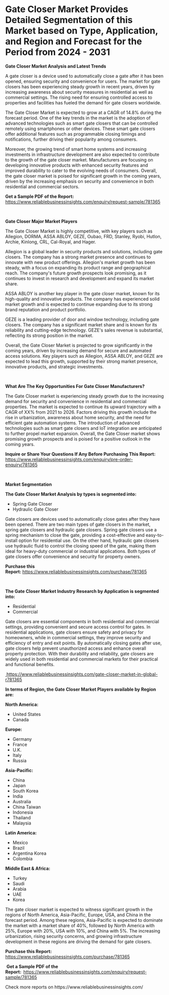 <p><h1>Gate Closer Market Provides Detailed Segmentation of this Market based on Type, Application, and Region and Forecast for the Period from 2024 - 2031</h1></p><p><strong>Gate Closer Market Analysis and Latest Trends</strong></p>
<p><p>A gate closer is a device used to automatically close a gate after it has been opened, ensuring security and convenience for users. The market for gate closers has been experiencing steady growth in recent years, driven by increasing awareness about security measures in residential as well as commercial settings. The rising need for ensuring controlled access to properties and facilities has fueled the demand for gate closers worldwide.</p><p>The Gate Closer Market is expected to grow at a CAGR of 14.8% during the forecast period. One of the key trends in the market is the adoption of advanced technologies such as smart gate closers that can be controlled remotely using smartphones or other devices. These smart gate closers offer additional features such as programmable closing timings and notifications, further driving their popularity among consumers.</p><p>Moreover, the growing trend of smart home systems and increasing investments in infrastructure development are also expected to contribute to the growth of the gate closer market. Manufacturers are focusing on developing innovative products with enhanced security features and improved durability to cater to the evolving needs of consumers. Overall, the gate closer market is poised for significant growth in the coming years, driven by the increasing emphasis on security and convenience in both residential and commercial sectors.</p></p>
<p><strong>Get a Sample PDF of the Report:&nbsp;</strong> <a href="https://www.reliablebusinessinsights.com/enquiry/request-sample/781365">https://www.reliablebusinessinsights.com/enquiry/request-sample/781365</a></p>
<p>&nbsp;</p>
<p><strong>Gate Closer Major Market Players</strong></p>
<p><p>The Gate Closer Market is highly competitive, with key players such as Allegion, DORMA, ASSA ABLOY, GEZE, Oubao, FRD, Stanley, Ryobi, Hutlon, Archie, Kinlong, CRL, Cal-Royal, and Hager. </p><p>Allegion is a global leader in security products and solutions, including gate closers. The company has a strong market presence and continues to innovate with new product offerings. Allegion's market growth has been steady, with a focus on expanding its product range and geographical reach. The company's future growth prospects look promising, as it continues to invest in research and development and expand its market share.</p><p>ASSA ABLOY is another key player in the gate closer market, known for its high-quality and innovative products. The company has experienced solid market growth and is expected to continue expanding due to its strong brand reputation and product portfolio.</p><p>GEZE is a leading provider of door and window technology, including gate closers. The company has a significant market share and is known for its reliability and cutting-edge technology. GEZE's sales revenue is substantial, reflecting its strong position in the market.</p><p>Overall, the Gate Closer Market is projected to grow significantly in the coming years, driven by increasing demand for secure and automated access solutions. Key players such as Allegion, ASSA ABLOY, and GEZE are expected to lead this growth, supported by their strong market presence, innovative products, and strategic investments.</p></p>
<p>&nbsp;</p>
<p><strong>What Are The Key Opportunities For Gate Closer Manufacturers?</strong></p>
<p><p>The Gate Closer market is experiencing steady growth due to the increasing demand for security and convenience in residential and commercial properties. The market is expected to continue its upward trajectory with a CAGR of XX% from 2021 to 2026. Factors driving this growth include the rise in urbanization, awareness about home security, and the need for efficient gate automation systems. The introduction of advanced technologies such as smart gate closers and IoT integration are anticipated to further propel market expansion. Overall, the Gate Closer market shows promising growth prospects and is poised for a positive outlook in the coming years.</p></p>
<p><strong>Inquire or Share Your Questions If Any Before Purchasing This Report:</strong> <a href="https://www.reliablebusinessinsights.com/enquiry/pre-order-enquiry/781365">https://www.reliablebusinessinsights.com/enquiry/pre-order-enquiry/781365</a></p>
<p>&nbsp;</p>
<p><strong>Market Segmentation</strong></p>
<p><strong>The Gate Closer Market Analysis by types is segmented into:</strong></p>
<p><ul><li>Spring Gate Closer</li><li>Hydraulic Gate Closer</li></ul></p>
<p><p>Gate closers are devices used to automatically close gates after they have been opened. There are two main types of gate closers in the market, spring gate closers and hydraulic gate closers. Spring gate closers use a spring mechanism to close the gate, providing a cost-effective and easy-to-install option for residential use. On the other hand, hydraulic gate closers use hydraulic fluid to control the closing speed of the gate, making them ideal for heavy-duty commercial or industrial applications. Both types of gate closers offer convenience and security for property owners.</p></p>
<p><strong>Purchase this Report:&nbsp;</strong><a href="https://www.reliablebusinessinsights.com/purchase/781365">https://www.reliablebusinessinsights.com/purchase/781365</a></p>
<p>&nbsp;</p>
<p><strong>The Gate Closer Market Industry Research by Application is segmented into:</strong></p>
<p><ul><li>Residential</li><li>Commercial</li></ul></p>
<p><p>Gate closers are essential components in both residential and commercial settings, providing convenient and secure access control for gates. In residential applications, gate closers ensure safety and privacy for homeowners, while in commercial settings, they improve security and efficiency of entry and exit points. By automatically closing gates after use, gate closers help prevent unauthorized access and enhance overall property protection. With their durability and reliability, gate closers are widely used in both residential and commercial markets for their practical and functional benefits.</p></p>
<p><a href="https://www.reliablebusinessinsights.com/gate-closer-market-in-global-r781365">&nbsp;https://www.reliablebusinessinsights.com/gate-closer-market-in-global-r781365</a></p>
<p><strong>In terms of Region, the Gate Closer Market Players available by Region are:</strong></p>
<p>
    <p> <strong> North America: </strong>
        <ul>
            <li>United States</li>
            <li>Canada</li>
        </ul>
        </p> 
    <p> <strong> Europe: </strong>
        <ul>
            <li>Germany</li>
            <li>France</li>
            <li>U.K.</li>
            <li>Italy</li>
            <li>Russia</li>
        </ul>
        </p> 
    <p> <strong> Asia-Pacific: </strong>
        <ul>
            <li>China</li>
            <li>Japan</li>
            <li>South Korea</li>
            <li>India</li>
            <li>Australia</li>
            <li>China Taiwan</li>
            <li>Indonesia</li>
            <li>Thailand</li>
            <li>Malaysia</li>
        </ul>
        </p> 
    <p> <strong> Latin America: </strong>
        <ul>
            <li>Mexico</li>
            <li>Brazil</li>
            <li>Argentina Korea</li>
            <li>Colombia</li>
        </ul>
        </p> 
    <p> <strong> Middle East & Africa: </strong>
        <ul>
            <li>Turkey</li>
            <li>Saudi</li>
            <li>Arabia</li>
            <li>UAE</li>
            <li>Korea</li>
        </ul>
    </p>
    </p>
<p><p>The gate closer market is expected to witness significant growth in the regions of North America, Asia-Pacific, Europe, USA, and China in the forecast period. Among these regions, Asia-Pacific is expected to dominate the market with a market share of 40%, followed by North America with 25%, Europe with 20%, USA with 10%, and China with 5%. The increasing urbanization, rising security concerns, and growing infrastructure development in these regions are driving the demand for gate closers.</p></p>
<p><strong>Purchase this Report: </strong><a href="https://www.reliablebusinessinsights.com/purchase/781365">https://www.reliablebusinessinsights.com/purchase/781365</a></p>
<p>&nbsp;<strong>Get a Sample PDF of the Report:&nbsp;&nbsp;</strong><a href="https://www.reliablebusinessinsights.com/enquiry/request-sample/781365">https://www.reliablebusinessinsights.com/enquiry/request-sample/781365</a></p>
<p><strong></strong></p>
<p>Check more reports on https://www.reliablebusinessinsights.com/</p>